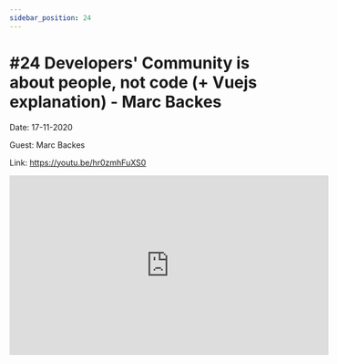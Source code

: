 ```yaml
---
sidebar_position: 24
---
```


# #24 Developers' Community is about people, not code (+ Vuejs explanation) - Marc Backes

Date: 17-11-2020

Guest: Marc Backes

Link: https://youtu.be/hr0zmhFuXS0

<iframe width="560" height="315" src="https://www.youtube.com/embed/hr0zmhFuXS0" title="YouTube video player" frameborder="0" allow="accelerometer; autoplay; clipboard-write; encrypted-media; gyroscope; picture-in-picture; web-share" allowfullscreen></iframe>